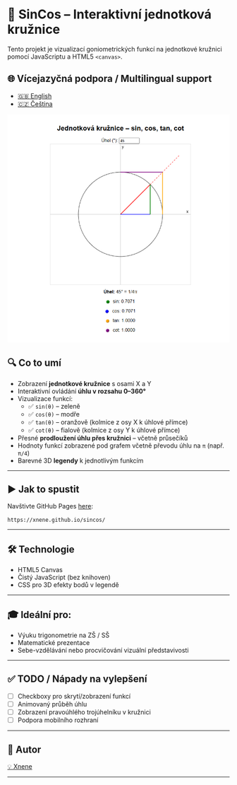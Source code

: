 # 🎯 SinCos – Interaktivní jednotková kružnice

Tento projekt je vizualizací goniometrických funkcí na jednotkové kružnici pomocí JavaScriptu a HTML5 `<canvas>`.

## 🌐 Vícejazyčná podpora / Multilingual support

- [🇬🇧 English](README.en.md)
- [🇨🇿 Čeština](README.md)

![Ukázka kružnice](preview.png)

## 🔍 Co to umí

- Zobrazení **jednotkové kružnice** s osami X a Y
- Interaktivní ovládání **úhlu v rozsahu 0–360°**
- Vizualizace funkcí:
  - ✅ `sin(θ)` – zeleně
  - ✅ `cos(θ)` – modře
  - ✅ `tan(θ)` – oranžově (kolmice z osy X k úhlové přímce)
  - ✅ `cot(θ)` – fialově (kolmice z osy Y k úhlové přímce)
- Přesné **prodloužení úhlu přes kružnici** – včetně průsečíků
- Hodnoty funkcí zobrazené pod grafem včetně převodu úhlu na `π` (např. `π/4`)
- Barevné 3D **legendy** k jednotlivým funkcím

---

## ▶️ Jak to spustit
Navštivte  GitHub Pages [here](https://xnene.github.io/sincos/):
```
https://xnene.github.io/sincos/
```

---


## 🛠️ Technologie

- HTML5 Canvas
- Čistý JavaScript (bez knihoven)
- CSS pro 3D efekty bodů v legendě

---

## 🎓 Ideální pro:

- Výuku trigonometrie na ZŠ / SŠ
- Matematické prezentace
- Sebe-vzdělávání nebo procvičování vizuální představivosti


---

## ✅ TODO / Nápady na vylepšení

- [ ] Checkboxy pro skrytí/zobrazení funkcí
- [ ] Animovaný průběh úhlu
- [ ] Zobrazení pravoúhlého trojúhelníku v kružnici
- [ ] Podpora mobilního rozhraní

---

## 🧠 Autor

[💡 Xnene](https://github.com/Xnene)

---


